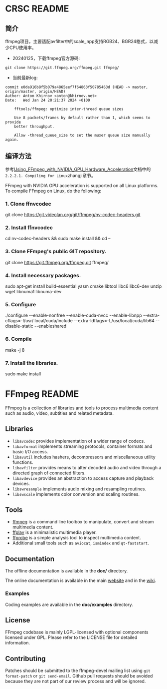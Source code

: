 
CRSC README
=============

## 简介
ffmpeg项目，主要适配avfilter中的scale_npp支持RGB24、BGR24格式，以减少CPU使用率。

* 20240125，下载ffmpeg官方源码:
```
git clone https://git.ffmpeg.org/ffmpeg.git ffmpeg/
```
* 当前最新log:  
```  
commit e0da916b8f5b079a4865eef7f64863f50785463d (HEAD -> master, origin/master, origin/HEAD)
Author: Anton Khirnov <anton@khirnov.net>
Date:   Wed Jan 24 20:21:37 2024 +0100

    fftools/ffmpeg: optimize inter-thread queue sizes
    
    Use 8 packets/frames by default rather than 1, which seems to provide
    better throughput.
    
    Allow -thread_queue_size to set the muxer queue size manually again.
```

## 编译方法
参考[Using_FFmpeg_with_NVIDIA_GPU_Hardware_Acceleration](doc/Using_FFmpeg_with_NVIDIA_GPU_Hardware_Acceleration.pdf)文档中的`2.2.2.1. Compiling for Linux`zhangji章节。

FFmpeg with NVIDIA GPU acceleration is supported on all Linux platforms.
To compile FFmpeg on Linux, do the following:

### 1. Clone ffnvcodec
git clone https://git.videolan.org/git/ffmpeg/nv-codec-headers.git

### 2. Install ffnvcodec
cd nv-codec-headers && sudo make install && cd –
### 3. Clone FFmpeg's public GIT repository.
git clone https://git.ffmpeg.org/ffmpeg.git ffmpeg/
### 4. Install necessary packages.
sudo apt-get install build-essential yasm cmake libtool libc6 libc6-dev unzip wget
libnuma1 libnuma-dev
### 5. Configure
./configure --enable-nonfree --enable-cuda-nvcc --enable-libnpp --extra-cflags=-I/usr/
local/cuda/include --extra-ldflags=-L/usr/local/cuda/lib64 --disable-static --enableshared
### 6. Compile
make -j 8
### 7. Install the libraries.
sudo make install


FFmpeg README
=============

FFmpeg is a collection of libraries and tools to process multimedia content
such as audio, video, subtitles and related metadata.

## Libraries

* `libavcodec` provides implementation of a wider range of codecs.
* `libavformat` implements streaming protocols, container formats and basic I/O access.
* `libavutil` includes hashers, decompressors and miscellaneous utility functions.
* `libavfilter` provides means to alter decoded audio and video through a directed graph of connected filters.
* `libavdevice` provides an abstraction to access capture and playback devices.
* `libswresample` implements audio mixing and resampling routines.
* `libswscale` implements color conversion and scaling routines.

## Tools

* [ffmpeg](https://ffmpeg.org/ffmpeg.html) is a command line toolbox to
  manipulate, convert and stream multimedia content.
* [ffplay](https://ffmpeg.org/ffplay.html) is a minimalistic multimedia player.
* [ffprobe](https://ffmpeg.org/ffprobe.html) is a simple analysis tool to inspect
  multimedia content.
* Additional small tools such as `aviocat`, `ismindex` and `qt-faststart`.

## Documentation

The offline documentation is available in the **doc/** directory.

The online documentation is available in the main [website](https://ffmpeg.org)
and in the [wiki](https://trac.ffmpeg.org).

### Examples

Coding examples are available in the **doc/examples** directory.

## License

FFmpeg codebase is mainly LGPL-licensed with optional components licensed under
GPL. Please refer to the LICENSE file for detailed information.

## Contributing

Patches should be submitted to the ffmpeg-devel mailing list using
`git format-patch` or `git send-email`. Github pull requests should be
avoided because they are not part of our review process and will be ignored.
